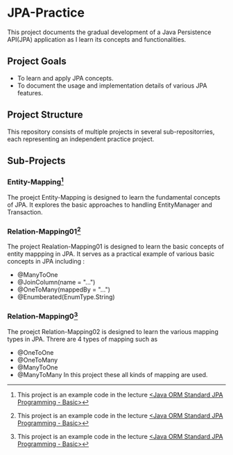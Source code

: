 # JPA-Practice
This project documents the gradual development of a Java Persistence API(JPA) application as I learn its concepts and functionalities.

## Project Goals
- To learn and apply JPA concepts.
- To document the usage and implementation details of various JPA features.

## Project Structure
This repository consists of multiple projects in several sub-repositorries, each representing an independent practice project.

## Sub-Projects
### Entity-Mapping[^1]
The proejct Entity-Mapping is designed to learn the fundamental concepts of JPA. It explores the basic approaches to handling EntityManager and Transaction.

### Relation-Mapping01[^1]
The project Realation-Mapping01 is designed to learn the basic concepts of entity mappping in JPA. It serves as a practical example of various basic concepts in JPA including :
- @ManyToOne
- @JoinColumn(name = "...")
- @OneToMany(mappedBy = "...")
- @Enumberated(EnumType.String)

### Relation-Mapping0[^1]
The proejct Relation-Mapping02 is designed to learn the various mapping types in JPA. Threre are 4 types of mapping such as
- @OneToOne
- @OneToMany
- @ManyToOne
- @ManyToMany
In this project these all kinds of mapping are used.

[^1]: This project is an example code in the lecture [<Java ORM Standard JPA Programming - Basic>](https://www.inflearn.com/course/ORM-JPA-Basic)
